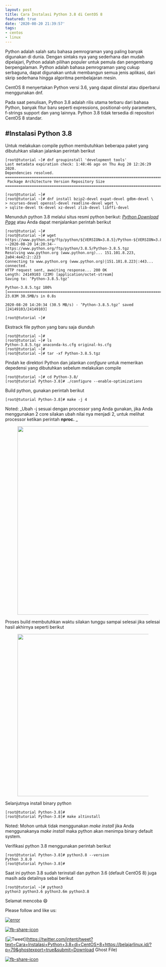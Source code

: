 ```yaml
---
layout: post
title: Cara Instalasi Python 3.8 di CentOS 8
featured: true
date: '2020-08-20 21:39:57'
tags:
- centos
- linux
---
```


Python adalah salah satu bahasa pemrograman yang paling banyak digunakan di dunia. Dengan sintaks nya yang sederhana dan mudah dipelajari, Python adalah pilihan populer untuk pemula dan pengembang berpengalaman. Python adalah bahasa pemrograman yang cukup serbaguna, dapat digunakan untuk membangun semua jenis aplikasi, dari skrip sederhana hingga algoritma pembelajaran mesin.

CentOS 8 menyertakan Python versi 3.6, yang dapat diinstal atau diperbarui menggunakan dnf.

Pada saat penulisan, Python 3.8 adalah rilis utama terbaru dari bahasa Python, banyak fitur baru seperti expressions, positional-only parameters, f-strings support dan yang lainnya. Python 3.8 tidak tersedia di repositori CentOS 8 standar.

## #Instalasi Python 3.8

Untuk melakukan compile python membutuhkan beberapa paket yang dibutuhkan silakan jalankan perintah berikut

    [root@tutorial ~]# dnf groupinstall 'development tools'
    Last metadata expiration check: 1:48:46 ago on Thu Aug 20 12:26:29 2020.
    Dependencies resolved.
    ========================================================================================================================
     Package Architecture Version Repository Size
    ========================================================================================================================

    [root@tutorial ~]#
    [root@tutorial ~]# dnf install bzip2-devel expat-devel gdbm-devel \
    > ncurses-devel openssl-devel readline-devel wget \
    > sqlite-devel tk-devel xz-devel zlib-devel libffi-devel

Menunduh python 3.8 melalui situs resmi python berikut: _[Python Download Page](https://www.python.org/downloads/source/)_ atau Anda dapat menjalankan perintah berikut

    [root@tutorial ~]#
    [root@tutorial ~]# wget https://www.python.org/ftp/python/${VERSION=3.8.5}/Python-${VERSION=3.8.5}.tgz
    --2020-08-20 14:20:34-- https://www.python.org/ftp/python/3.8.5/Python-3.8.5.tgz
    Resolving www.python.org (www.python.org)... 151.101.8.223, 2a04:4e42:2::223
    Connecting to www.python.org (www.python.org)|151.101.8.223|:443... connected.
    HTTP request sent, awaiting response... 200 OK
    Length: 24149103 (23M) [application/octet-stream]
    Saving to: ‘Python-3.8.5.tgz’
    
    Python-3.8.5.tgz 100%[======================================================================>] 23.03M 30.5MB/s in 0.8s
    
    2020-08-20 14:20:34 (30.5 MB/s) - ‘Python-3.8.5.tgz’ saved [24149103/24149103]
    
    [root@tutorial ~]#

Ekstrack file python yang baru saja diunduh

    [root@tutorial ~]#
    [root@tutorial ~]# ls
    Python-3.8.5.tgz anaconda-ks.cfg original-ks.cfg
    [root@tutorial ~]#
    [root@tutorial ~]# tar -xf Python-3.8.5.tgz

Pindah ke direktori Python dan jalankan _configure_ untuk memerikan depedensi yang dibutuhkan sebelum melakukan compile

    [root@tutorial ~]# cd Python-3.8/
    [root@tutorial Python-3.8]# ./configure --enable-optimizations

Build python, gunakan perintah berikut

    [root@tutorial Python-3.8]# make -j 4

Noted: _Ubah -j sesuai dengan processor yang Anda gunakan, jika Anda menggunakan 2 core silakan ubah nilai nya menjadi 2, untuk melihat processor ketikan perintah **nproc.** _

<figure class="wp-block-image size-large"><img loading="lazy" width="1024" height="609" src="/content/images/wordpress/2020/08/image-13-1024x609.png" alt="" class="wp-image-82" srcset="/content/images/wordpress/2020/08/image-13-1024x609.png 1024w, /content/images/wordpress/2020/08/image-13-300x178.png 300w, /content/images/wordpress/2020/08/image-13-768x457.png 768w, /content/images/wordpress/2020/08/image-13.png 1083w" sizes="(max-width: 1024px) 100vw, 1024px"></figure>

Proses build membutuhkan waktu silakan tunggu sampai selesai jika selesai hasil akhirnya seperti berikut

<figure class="wp-block-image size-large"><img loading="lazy" width="1024" height="524" src="/content/images/wordpress/2020/08/image-14-1024x524.png" alt="" class="wp-image-83" srcset="/content/images/wordpress/2020/08/image-14-1024x524.png 1024w, /content/images/wordpress/2020/08/image-14-300x153.png 300w, /content/images/wordpress/2020/08/image-14-768x393.png 768w, /content/images/wordpress/2020/08/image-14.png 1359w" sizes="(max-width: 1024px) 100vw, 1024px"></figure>

Selanjutnya install binary python

    [root@tutorial Python-3.8]#
    [root@tutorial Python-3.8]# make altinstall

Noted: Mohon untuk tidak menggunakan _make install_ jika Anda menggunakanya _make install_ maka python akan menimpa binary default system.

Verifikasi python 3.8 menggunakan perintah berikut

    [root@tutorial Python-3.8]# python3.8 --version
    Python 3.8.0
    [root@tutorial Python-3.8]#

Saat ini python 3.8 sudah terinstall dan python 3.6 (default CentOS 8) juga masih ada detailnya sebai berikut

    [root@tutorial ~]# python3
    python3 python3.6 python3.6m python3.8

Selamat mencoba 😄

Please follow and like us:

[![error](/wp-content/plugins/ultimate-social-media-icons/images/follow_subscribe.png)](https://api.follow.it/widgets/icon/VHc3d1lpVGdwRnE5QnV0eERCNUx5RCtvTTVoUkNYS3NNRmd5eVhlQW9tNXRHS3VTbGh6Y0NybkRJRS8zSGpjRDVZb1ZGMlNTSEpJYUpuZzZqNzdnd3VSN3dwM2VlQTF6ejJEaGV5UGRUbnlEcHFNd3luYTV4ZTZtUGowVWI2Q2x8M2kzdnBEeUIrUk5xOFI5TXZ3cHF3bFNQRkRJSGhUNGdrRFd0TlNtdE1OWT0=/OA==/)

[![fb-share-icon](/wp-content/plugins/ultimate-social-media-icons/images/visit_icons/fbshare_bck.png "Facebook Share")](https://www.facebook.com/sharer/sharer.php?u=https%3A%2F%2Fbelajarlinux.id%2F%3Fp%3D79%26ghostexport%3Dtrue%26submit%3DDownload+Ghost+File)

[![Tweet](/wp-content/plugins/ultimate-social-media-icons/images/visit_icons/en_US_Tweet.svg "Tweet")](https://twitter.com/intent/tweet?text=Cara+Instalasi+Python+3.8+di+CentOS+8+https://belajarlinux.id/?p=79&ghostexport=true&submit=Download Ghost File)

[![fb-share-icon](/wp-content/plugins/ultimate-social-media-icons/images/share_icons/Pinterest_Save/en_US_save.svg "Pin Share")](#)

<!--kg-card-end: html-->